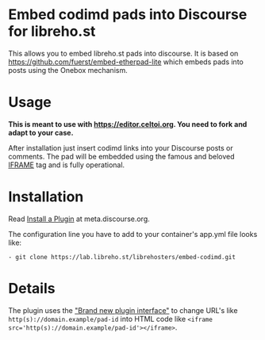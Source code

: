 # Embed codimd pads into Discourse for libreho.st

This allows you to embed libreho.st pads into discourse. It is based on https://github.com/fuerst/embed-etherpad-lite which embeds pads into posts using the Onebox mechanism.

# Usage

**This is meant to use with <https://editor.celtoi.org>. You need to fork and adapt to your case.**

After installation just insert codimd links into your Discourse posts or comments. The pad will be embedded using the famous and beloved [IFRAME](https://en.wikipedia.org/wiki/HTML_element#Frames) tag and is fully operational.

# Installation

Read [Install a Plugin](https://meta.discourse.org/t/install-a-plugin/19157) at meta.discourse.org.

The configuration line you have to add to your container's app.yml file looks like:

```
- git clone https://lab.libreho.st/librehosters/embed-codimd.git
```

# Details

The plugin uses the ["Brand new plugin interface"](https://meta.discourse.org/t/brand-new-plugin-interface/8793/88) to change URL's like `http(s)://domain.example/pad-id` into HTML code like `<iframe src='http(s)://domain.example/pad-id'></iframe>`.
